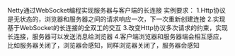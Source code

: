 Netty通过WebSocket编程实现服务器与客户端的长连接
实例要求：
1.Http协议是无状态的，浏览器和服务器之间的请求响应一次，下一次重新创建连接
2.实现基于WebSocket的长连接的全双工的交互
3.改变Http协议多次请求的约束，实现长连接，服务器可以发送消息给浏览器
4.客户端浏览器和服务器端会相互感应，比如服务器关闭了，浏览器会感知，同样浏览器关闭了，服务器会感知
